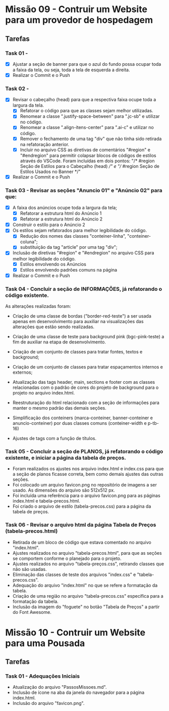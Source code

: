 # Missão 09 - Contruir um Website para um provedor de hospedagem

## Tarefas
### Task 01 - 
- [x] Ajustar a seção de banner para que o azul do fundo possa ocupar toda a faixa da tela, ou seja, toda a tela de esquerda a direita.
- [x] Realizar o Commit e o Push

### Task 02 - 
- [x] Revisar o cabeçalho (head) para que a respectiva faixa ocupe toda a largura da tela.
    - [x] Refatorar o código para que as classes sejam melhor utilizadas.
    - [x] Renomear a classe ".justify-space-between" para ".jc-sb" e utilizar no código.
    - [x] Renomear a classe ".align-itens-center" para ".ai-c" e utilizar no código.    
    - [x] Remover o fechamento de uma tag "div" que não tinha sido retirada na refatoração anterior.
    - [x] Incluir no arquivo CSS as diretivas de comentários "#region" e "#endregion" para permitir colapsar blocos de códigos de estilos através do VSCode. Foram incluídas em dois pontos: "/* #region Seção de Estilos para o Cabeçalho (head) */" e "/* #region Seção de Estilos Usados no Banner */"
- [x] Realizar o Commit e o Push

### Task 03 - Revisar as seções "Anuncio 01" e "Anúncio 02" para que:
- [x] A faixa dos anúncios ocupe toda a largura da tela;
    - [x] Refatorar a estrutura html do Anúncio 1
    - [x] Refatorar a estrutura html do Anúncio 2
- [x] Construir o estilo para o Anúncio 2
- [x] Os estilos sejam refatorados para melhor legibilidade do código.
    - [x] Redução dos nomes das classes "conteiner-linha", "conteiner-coluna";
    - [x] substituição da tag "article" por uma tag "div";
- [x] Inclusão de diretivas "#region" e "#endregion" no arquivo CSS para melhor legibilidade do código.
    - [x] Estilos envolvendo os Anúncios
    - [x] Estilos envolvendo padrões comuns na página
- [x] Realizar o Commit e o Push

### Task 04 - Concluir a seção de INFORMAÇÕES, já refatorando o código existente.
As alterações realizadas foram:
- Criação de uma classe de bordas ("border-red-teste") a ser usada apenas em desenvolvimento para auxiliar na visualizações das alterações que estão sendo realizadas.
- Criação de uma classe de teste para background pink (bgc-pink-teste) a fim de auxiliar na etapa de desenvolvimento.
- Criação de um conjunto de classes para tratar fontes, textos e background;
- Criação de um conjunto de classes para tratar espaçamentos internos e externos;
- Atualização das tags header, main, sections e footer com as classes relacionadas com o padrão de cores do projeto de background para o projeto no arquivo index.html.
- Reestruturação do html relacionado com a seção de informações para manter o mesmo padrão das demais seções.
- Simplificação dos conteiners (marca-conteiner, banner-conteiner e anuncio-conteiner) por duas classes comuns (conteiner-width e p-tb-16)

- Ajustes de tags com a função de títulos.

### Task 05 - Concluir a seção de PLANOS, já refatorando o código existente, e iniciar a página da tabela de preços.
- Foram realizados os ajustes nos arquivo index.html e index.css para que a seção de planos ficasse correta, bem como demais ajustes das outras seções.
- Foi colocado um arquivo favicon.png no repositório de imagens a ser usado. As dimensões do arquivo são 512x512 px.
- Foi incluída uma referência para o arquivo favicon.png para as páginas index.html e tabela-precos.html.
- Foi criado o arquivo de estilo (tabela-precos.css) para a página da tabela de preços.

### Task 06 - Revisar o arquivo html da página Tabela de Preços (tabela-precos.html)
- Retirada de um bloco de código que estava comentado no arquivo "index.html".
- Ajustes realizados no arquivo "tabela-precos.html", para que as seções se comportem conforme o planejado para o projeto.
- Ajustes realizados no arquivo "tabela-preços.css", retirando classes que não são usadas.
- Eliminação das classes de teste dos arquivos "index.css" e "tabela-precos.css".
- Adequação do arquivo "index.html" no que se refere a formatação da tabela.
- Criação de uma região no arquivo "tabela-precos.css" específica para a formatação da tabela.
- Inclusão da imagem do "foguete" no botão "Tabela de Preços" a partir do Font Awesome.

# Missão 10 - Contruir um Website para uma Pousada
## Tarefas
### Task 01 - Adequações Iniciais
- Atualização do arquivo "PassosMissoes.md".
- Inclusão de ícone na aba da janela do navegador para a página index.html.
- Inclusão do arquivo "favicon.png".
